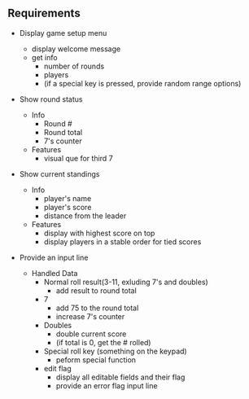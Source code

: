 ## Requirements

- Display game setup menu
    - display welcome message
    - get info
        - number of rounds
        - players
        - (if a special key is pressed, provide random range options)

- Show round status
    - Info
        - Round #
        - Round total
        - 7's counter
    - Features 
        - visual que for third 7

- Show current standings
    - Info
        - player's name
        - player's score
        - distance from the leader
    - Features
        - display with highest score on top
        - display players in a stable order for tied scores

- Provide an input line
    - Handled Data
        - Normal roll result(3-11, exluding 7's and doubles)
            - add result to round total
        - 7
            - add 75 to the round total
            - increase 7's counter
        - Doubles
            - double current score
            - (if total is 0, get the # rolled)
        - Special roll key (something on the keypad)
            - peform special function
        - edit flag
            - display all editable fields and their flag
            - provide an error flag input line